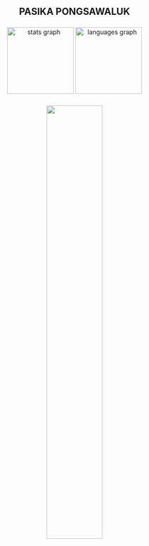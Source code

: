 <h2 align="center">PASIKA PONGSAWALUK</h2>

###

<div align="center">
  <img src="https://github-readme-stats.vercel.app/api?username=bbello2003&hide_title=false&hide_rank=false&show_icons=true&include_all_commits=true&count_private=true&disable_animations=false&theme=dracula&locale=en&hide_border=false" height="150" alt="stats graph"  />
  <img src="https://github-readme-stats.vercel.app/api/top-langs?username=bbello2003&locale=en&hide_title=false&layout=compact&card_width=320&langs_count=5&theme=dracula&hide_border=false" height="150" alt="languages graph"  />
</div>

###

<div align="center">
  <img src="https://i.pinimg.com/originals/c2/1d/2d/c21d2d93109199adce3f253af4e61aa7.gif" width="50%" />
</div>

